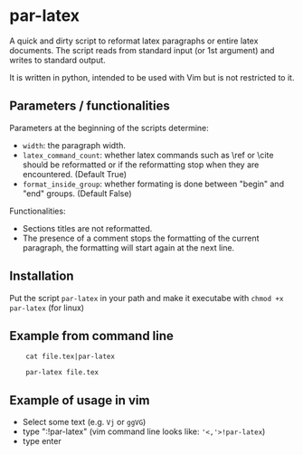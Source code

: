 # par-latex

A quick and dirty script to reformat latex paragraphs or entire latex documents. The script reads from standard input (or 1st argument) and writes to standard output. 

It is written in python, intended to be used with Vim but is not restricted to it.

## Parameters / functionalities
Parameters at the beginning of the scripts determine:
- `width`: the paragraph width.
- `latex_command_count`: whether latex commands such as \ref or \cite should be reformatted or if the reformatting stop when they are encountered. (Default True)
- `format_inside_group`: whether formating is done between "begin" and "end" groups. (Default False)

Functionalities:
- Sections titles are not reformatted.
- The presence of a comment stops the formatting of the current paragraph, the formatting will start again at the next line.





## Installation
Put the script `par-latex` in your path and make it executabe with `chmod +x par-latex` (for linux)


## Example from command line
```
    cat file.tex|par-latex
```
```
    par-latex file.tex
```

## Example of usage in vim
- Select some text (e.g.  `Vj` or `ggVG`)
- type ":!par-latex"  (vim command line looks like: `'<,'>!par-latex`)
- type enter

